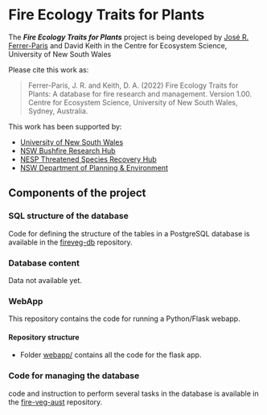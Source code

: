 # Fire Ecology Traits for Plants

The ***Fire Ecology Traits for Plants*** project is being developed by  [José R. Ferrer-Paris](https://github.com/jrfep) and David Keith in the Centre for Ecosystem Science, University of New South Wales

Please cite this work as:

> Ferrer-Paris, J. R. and Keith, D. A. (2022) Fire Ecology Traits for Plants: A database for fire research and management. Version 1.00. Centre for Ecosystem Science, University of New South Wales, Sydney, Australia.


This work has been supported by:

- [University of New South Wales](https://www.unsw.edu.au/)
- [NSW Bushfire Research Hub](https://www.bushfirehub.org/)
- [NESP Threatened Species Recovery Hub](https://www.nespthreatenedspecies.edu.au/)
- [NSW Department of Planning & Environment](https://www.planning.nsw.gov.au/)

## Components of the project

### SQL structure of the database

Code for defining the structure of the tables in a PostgreSQL database is available in the [fireveg-db](https://github.com/jrfep/fireveg-db) repository.


### Database content

Data not available yet.

### WebApp

This repository contains the code for running a Python/Flask webapp.

#### Repository structure

- Folder [webapp/](/webapp/) contains all the code for the flask app.

### Code for managing the database

code and instruction to perform several tasks in the database is available in the [fire-veg-aust](https://github.com/jrfep/fire-veg-aust) repository.
